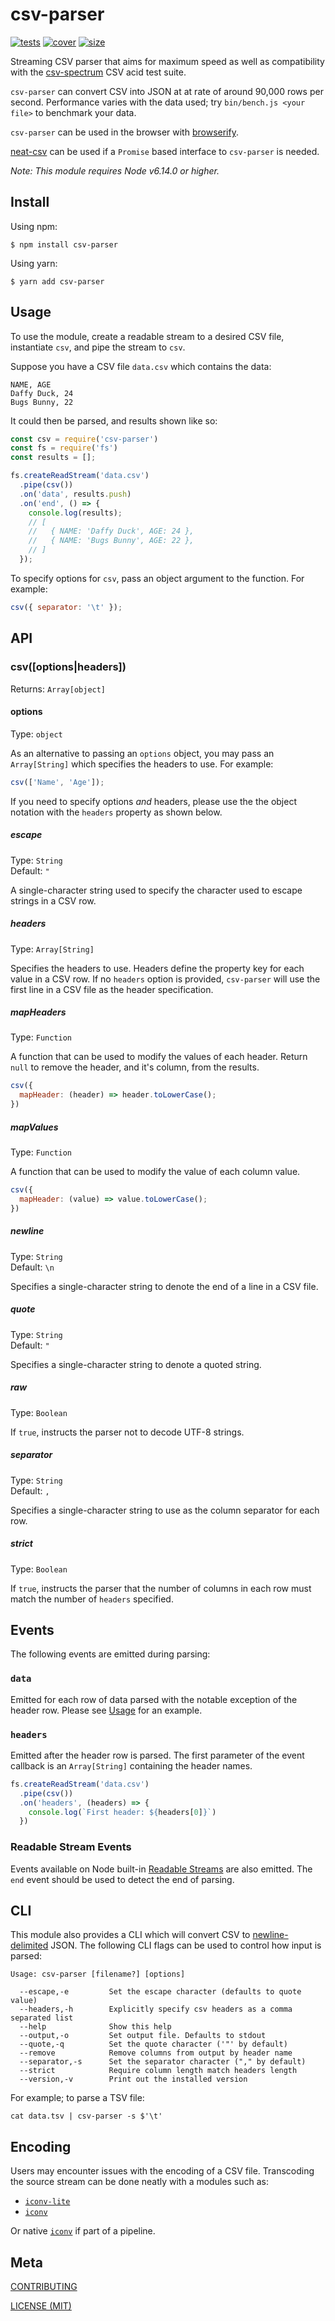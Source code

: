 [tests]: 	http://img.shields.io/travis/mafintosh/csv-parser.svg
[tests-url]: http://travis-ci.org/mafintosh/csv-parser

[cover]: https://codecov.io/gh/mafintosh/csv-parser/branch/master/graph/badge.svg
[cover-url]: https://codecov.io/gh/mafintosh/csv-parser

[size]: https://packagephobia.now.sh/badge?p=fwv
[size-url]: https://packagephobia.now.sh/result?p=fwv

# csv-parser

[![tests][tests]][tests-url]
[![cover][cover]][cover-url]
[![size][size]][size-url]

Streaming CSV parser that aims for maximum speed as well as compatibility with
the [csv-spectrum](https://npmjs.org/csv-spectrum) CSV acid test suite.

`csv-parser` can convert CSV into JSON at at rate of around 90,000 rows per
second. Performance varies with the data used; try `bin/bench.js <your file>`
to benchmark your data.

`csv-parser` can be used in the browser with [browserify](http://browserify.org/).

[neat-csv](https://github.com/sindresorhus/neat-csv) can be used if a `Promise`
based interface to `csv-parser` is needed.

_Note: This module requires Node v6.14.0 or higher._

## Install

Using npm:

```console
$ npm install csv-parser
```

Using yarn:

```console
$ yarn add csv-parser
```

## Usage

To use the module, create a readable stream to a desired CSV file, instantiate
`csv`, and pipe the stream to `csv`.

Suppose you have a CSV file `data.csv` which contains the data:

```
NAME, AGE
Daffy Duck, 24
Bugs Bunny, 22
```

It could then be parsed, and results shown like so:

``` js
const csv = require('csv-parser')
const fs = require('fs')
const results = [];

fs.createReadStream('data.csv')
  .pipe(csv())
  .on('data', results.push)
  .on('end', () => {
    console.log(results);
    // [
    //   { NAME: 'Daffy Duck', AGE: 24 },
    //   { NAME: 'Bugs Bunny', AGE: 22 },
    // ]
  });
```

To specify options for `csv`, pass an object argument to the function. For
example:

```js
csv({ separator: '\t' });
```

## API

### csv([options|headers])

Returns: `Array[object]`

#### options

Type: `object`

As an alternative to passing an `options` object, you may pass an `Array[String]`
which specifies the headers to use. For example:

```js
csv(['Name', 'Age']);
```

If you need to specify options _and_ headers, please use the the object notation
with the `headers` property as shown below.

##### escape

Type: `String`<br>
Default: `"`

A single-character string used to specify the character used to escape strings
in a CSV row.

##### headers

Type: `Array[String]`

Specifies the headers to use. Headers define the property key for each value in
a CSV row. If no `headers` option is provided, `csv-parser` will use the first
line in a CSV file as the header specification.

##### mapHeaders

Type: `Function`

A function that can be used to modify the values of each header. Return `null`
to remove the header, and it's column, from the results.

```js
csv({
  mapHeader: (header) => header.toLowerCase();
})
```

##### mapValues

Type: `Function`

A function that can be used to modify the value of each column value.

```js
csv({
  mapHeader: (value) => value.toLowerCase();
})
```

##### newline

Type: `String`<br>
Default: `\n`

Specifies a single-character string to denote the end of a line in a CSV file.

##### quote

Type: `String`<br>
Default: `"`

Specifies a single-character string to denote a quoted string.

##### raw

Type: `Boolean`<br>

If `true`, instructs the parser not to decode UTF-8 strings.

##### separator

Type: `String`<br>
Default: `,`

Specifies a single-character string to use as the column separator for each row.

##### strict

Type: `Boolean`<br>

If `true`, instructs the parser that the number of columns in each row must match
the number of `headers` specified.

## Events

The following events are emitted during parsing:

### `data`

Emitted for each row of data parsed with the notable exception of the header
row. Please see [Usage](#Usage) for an example.

### `headers`

Emitted after the header row is parsed. The first parameter of the event
callback is an `Array[String]` containing the header names.

```js
fs.createReadStream('data.csv')
  .pipe(csv())
  .on('headers', (headers) => {
    console.log(`First header: ${headers[0]}`)
  })
```

### Readable Stream Events

Events available on Node built-in
[Readable Streams](https://nodejs.org/api/stream.html#stream_class_stream_readable)
are also emitted. The `end` event should be used to detect the end of parsing.

## CLI

This module also provides a CLI which will convert CSV to
[newline-delimited](http://ndjson.org/) JSON. The following CLI flags can be
used to control how input is parsed:

```
Usage: csv-parser [filename?] [options]

  --escape,-e         Set the escape character (defaults to quote value)
  --headers,-h        Explicitly specify csv headers as a comma separated list
  --help              Show this help
  --output,-o         Set output file. Defaults to stdout
  --quote,-q          Set the quote character ('"' by default)
  --remove            Remove columns from output by header name
  --separator,-s      Set the separator character ("," by default)
  --strict            Require column length match headers length
  --version,-v        Print out the installed version
```

For example; to parse a TSV file:

```
cat data.tsv | csv-parser -s $'\t'
```

## Encoding

Users may encounter issues with the encoding of a CSV file. Transcoding the
source stream can be done neatly with a modules such as:
- [`iconv-lite`](https://www.npmjs.com/package/iconv-lite)
- [`iconv`](https://www.npmjs.com/package/iconv)

Or native [`iconv`](http://man7.org/linux/man-pages/man1/iconv.1.html) if part
of a pipeline.

## Meta

[CONTRIBUTING](./.github/CONTRIBUTING)

[LICENSE (MIT)](./LICENSE)
